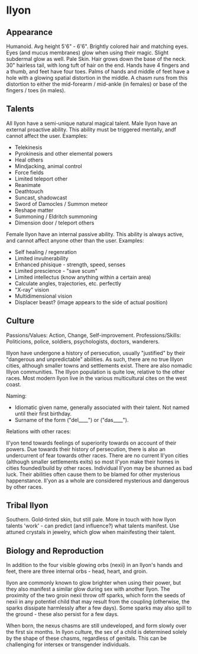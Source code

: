 # Ilyon

## Appearance

Humanoid. Avg height 5'6" - 6'6". Brightly colored hair and matching eyes.  Eyes (and mucus membranes) glow when using their magic. Slight subdermal glow as well. Pale Skin.
Hair grows down the base of the neck. 30" hairless tail, with long tuft of hair on the end. 
Hands have 4 fingers and a thumb, and feet have four toes. Palms of hands and middle of feet have a hole with a glowing spatial distortion in the middle.
A chasm runs from this distortion to either the mid-forearm / mid-ankle (in females) or base of the fingers / toes (in males).

## Talents

All Ilyon have a semi-unique natural magical talent. 
Male Ilyon have an external proactive ability. This ability must be triggered mentally, andf cannot affect the user.
Examples:
 * Telekinesis
 * Pyrokinesis and other elemental powers
 * Heal others
 * Mindjacking, animal control
 * Force fields
 * Limited teleport other
 * Reanimate
 * Deathtouch
 * Suncast, shadowcast
 * Sword of Damocles / Summon meteor
 * Reshape matter
 * Summoning / Eldritch summoning 
 * Dimension door / teleport others
 
Female Ilyon have an internal passive ability. This ability is always active, and cannot affect anyone other than the user. 
Examples:
 * Self healing / regenration
 * Limited invulnerability
 * Enhanced phisique - strength, speed, senses
 * Limited prescience - "save scum"
 * Limited intellectus (know anything within a certain area)
 * Calculate angles, trajectories, etc. perfectly
 * "X-ray" vision
 * Multidimensional vision
 * Displacer beast? (image appears to the side of actual position)
 
## Culture
 
Passions/Values: Action, Change, Self-improvement.
Professions/Skills: Politicions, police, soldiers, psychologists, doctors, wanderers.

Illyon have undergone a history of persecution, usually "justified" by their "dangerous and unpredictable" abilities. As such, there are no true Illyon cities, although smaller towns and settlements exist. There are also nomadic Illyon communities. The Illyon population is quite low, relative to the other races. Most modern Ilyon live in the various multicultural cites on the west coast.

Naming:
* Idiomatic given name, generally associated with their talent. Not named until their first birthday. 
* Surname of the form <daughter of name> ("del____") or <son of name> ("das____").

Relations with other races:

Il'yon tend towards feelings of superiority towards on account of their powers. Due towards their history of persecution, there is also an undercurrent of fear towards other races.
There are no current Il'yon cities (although smaller settlements exits) so most Il'yon make their homes in cities founded/build by other races.
Individual Il'yon may be shunned as bad luck. Their abilities often cause them to be blamed for other mysterious happenstance. 
Il'yon as a whole are considered mysterious and dangerous by other races.
 
## Tribal Ilyon
 
 Southern. Gold-tinted skin, but still pale.
 More in touch with how Ilyon talents 'work' - can predict (and influence?) what talents manifest.
 Use attuned crystals in jewelry, which glow when mainifesting their talent.

## Biology and Reproduction

In addition to the four visible glowing orbs (nexii) in an Ilyon's hands and feet, there are three internal orbs - head, heart, and groin.

Ilyon are commonly known to glow brighter when using their power, but they also manifest a similar glow during sex with another Ilyon. 
The proximity of the two groin nexii throw off sparks, which form the seeds of nexii in any potentiel child that may result from the coupling 
(otherwise, the sparks dissipate harmlessly after a few days). Some sparks may also spill to the ground - these also persist for a few days.

When born, the nexus chasms are still undeveloped, and form slowly over the first six months. In Ilyon culture, the sex of a child is determined solely 
by the shape of these chasms, regardless of genitals. This can be challenging for intersex or transgender individuals.